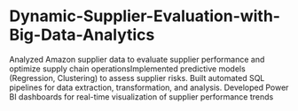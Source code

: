 # Dynamic-Supplier-Evaluation-with-Big-Data-Analytics
Analyzed Amazon supplier data to evaluate supplier performance and optimize supply chain operationsImplemented predictive models (Regression, Clustering) to assess supplier risks.
Built automated SQL pipelines for data extraction, transformation, and analysis.
Developed Power BI dashboards for real-time visualization of supplier performance trends
